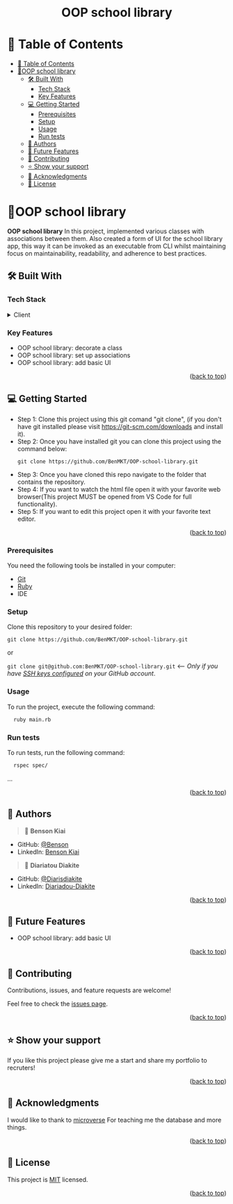 <br>
<div align='center'>
	<h1>OOP school library</h1>
  </div>
<a name="readme-top"></a>

# 📗 Table of Contents
- [📗 Table of Contents](#-table-of-contents)
- [📖OOP school library ](#oop-school-library-)
  - [🛠 Built With ](#-built-with-)
    - [Tech Stack ](#tech-stack-)
    - [Key Features ](#key-features-)
  - [💻 Getting Started ](#-getting-started-)
    - [Prerequisites](#prerequisites)
    - [Setup](#setup)
    - [Usage](#usage)
    - [Run tests](#run-tests)
  - [👥 Authors ](#-authors-)
  - [🔭 Future Features ](#-future-features-)
  - [🤝 Contributing ](#-contributing-)
  - [⭐️ Show your support ](#️-show-your-support-)
  - [🙏 Acknowledgments ](#-acknowledgments-)
  - [📝 License ](#-license-)


# 📖OOP school library <a name="about-project"></a>

**OOP school library** In this project, implemented various classes with associations between them. Also created a form of UI for the school library app, this way it can be invoked as an executable from CLI whilst maintaining focus on maintainability, readability, and adherence to best practices.
## 🛠 Built With <a name="built-with"></a>

### Tech Stack <a name="tech-stack"></a>

<details>
  <summary>Client</summary>
  <ul>
    <li><a href="https://www.ruby-lang.org/fr/">Ruby</a></li>
  </ul>
</details>

### Key Features <a name="key-features"></a>

- OOP school library: decorate a class
- OOP school library: set up associations
- OOP school library: add basic UI

<p align="right">(<a href="#readme-top">back to top</a>)</p>

<!-- LIVE DEMO 

## 🚀 You can check the Live Demo here<a name="live-demo"></a>

The live demo will be availabe soon
<p align="right">(<a href="#readme-top">back to top</a>)</p>-->

<!-- GETTING STARTED -->

## 💻 Getting Started <a name="getting-started"></a>

- Step 1: Clone this project using this git comand "git clone", (if you don't have git installed please visit
  https://git-scm.com/downloads and install it).
- Step 2: Once you have installed git you can clone this project using the command below:
  ```
  git clone https://github.com/BenMKT/OOP-school-library.git
  ```
- Step 3: Once you have cloned this repo navigate to the folder that contains
  the repository.
- Step 4: If you want to watch the html file open it with your favorite web browser(This project MUST be opened from VS Code for full functionality).
- Step 5: If you want to edit this project open it with your favorite text editor.

<p align="right">(<a href="#readme-top">back to top</a>)</p>

### Prerequisites

 You need the following tools be installed in your computer:
 - [Git](https://www.linode.com/docs/guides/how-to-install-git-on-linux-mac-and-windows/)
 - [Ruby](https://github.com/microverseinc/curriculum-ruby/blob/main/simple-ruby/articles/ruby_installation_instructions.md)
 - IDE

### Setup

Clone this repository to your desired folder:

`git clone https://github.com/BenMKT/OOP-school-library.git`

or

`git clone git@github.com:BenMKT/OOP-school-library.git` <-- _Only if you have [SSH keys configured](https://docs.github.com/en/authentication/connecting-to-github-with-ssh/adding-a-new-ssh-key-to-your-github-account) on your GitHub account_.

### Usage

To run the project, execute the following command:

```sh
  ruby main.rb
```
### Run tests

To run tests, run the following command:

```sh
  rspec spec/
```
...

<p align="right">(<a href="#readme-top">back to top</a>)</p>

<!-- AUTHORS -->

## 👥 Authors <a name="authors"></a>

> 👤 **Benson Kiai**
- GitHub: [@Benson](https://github.com/BenMKT)
- LinkedIn: [Benson Kiai](https://www.linkedin.com/in/bensonkiai)

> 👤 **Diariatou Diakite**
- GitHub: [@Diarisdiakite](https://github.com/diarisdiakite)
- LinkedIn: [Diariadou-Diakite](https://www.linkedin.com/in/diariatou-diakite-67ab80165/)

<p align="right">(<a href="#readme-top">back to top</a>)</p>

## 🔭 Future Features <a name="future-features"></a>

- OOP school library: add basic UI

<p align="right">(<a href="#readme-top">back to top</a>)</p>

<!-- CONTRIBUTING -->

## 🤝 Contributing <a name="contributing"></a>

Contributions, issues, and feature requests are welcome!

Feel free to check the [issues page](https://github.com/BenMKT/OOP-school-library/issues).

<p align="right">(<a href="#readme-top">back to top</a>)</p>

<!-- SUPPORT -->

## ⭐️ Show your support <a name="support"></a>

If you like this project please give me a start and share my portfolio to recruters!

<p align="right">(<a href="#readme-top">back to top</a>)</p>

<!-- ACKNOWLEDGEMENTS -->

## 🙏 Acknowledgments <a name="acknowledgements"></a>

I would like to thank to [microverse](https://www.microverse.org/) For teaching me the database and more things.

<p align="right">(<a href="#readme-top">back to top</a>)</p>

<!-- FAQ (optional) -->

<!-- LICENSE -->

## 📝 License <a name="license"></a>

This project is [MIT](./LICENSE) licensed.

<p align="right">(<a href="#readme-top">back to top</a>)</p>